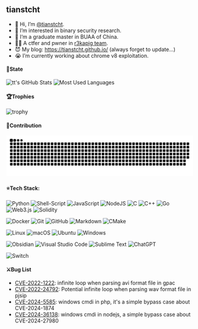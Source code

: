 ## tianstcht
- 👋 Hi, I’m [@tianstcht](https://github.com/tianstcht).
- 👀 I’m interested in binary security research.
- 🎩 I‘m a graduate master in BUAA of China.
- 🏴‍☠️ A ctfer and pwner in [r3kapig team](https://r3kapig.com/).
- 😈 My blog: https://tianstcht.github.io/ (always forget to update...)
- 😭 I’m currently working about chrome v8 exploitation.

#### 🍊State
<img height="130px" src="https://github-readme-stats.vercel.app/api?username=tianstcht&hide_title=true&show_icons=true&hide=issues&include_all_commits=true&count_private=true&theme=vue&hide_border=true" alt="tt's GitHub Stats"> <img height="130px" src="https://github-readme-stats.vercel.app/api/top-langs?username=tianstcht&hide_title=true&layout=compact&theme=vue&hide_border=true%&hide=html,css" alt="Most Used Languages">

#### 🏆Trophies
![trophy](https://github-profile-trophy.vercel.app/?username=tianstcht&theme=onedark&column=10)

#### 🎺Contribution
![github contribution grid snake animation](https://github.com/tianstcht/tianstcht/blob/output/github-contribution-grid-snake.svg?palette=github-dark)

#### ⭐Tech Stack:
![Python](https://img.shields.io/badge/python-3670A0?style=flat-square&logo=python&logoColor=ffdd54)
![Shell-Script](https://img.shields.io/badge/Shell_Script-121011?style=flat-square&logo=gnu-bash&logoColor=white)
![JavaScript](https://img.shields.io/badge/javascript-%23323330.svg?style=flat-square&logo=javascript&logoColor=%23F7DF1E)
![NodeJS](https://img.shields.io/badge/node.js-6DA55F?style=flat-square&logo=node.js&logoColor=white)
![C](https://img.shields.io/badge/c-%2300599C.svg?style=flat-square&logo=c&logoColor=white)
![C++](https://img.shields.io/badge/c++-%2300599C.svg?style=flat-square&logo=c%2B%2B&logoColor=white)
![Go](https://img.shields.io/badge/go-%2300ADD8.svg?style=flat-square&logo=go&logoColor=white)
![Web3.js](https://img.shields.io/badge/web3.js-F16822?style=flat-square&logo=web3.js&logoColor=white)
![Solidity](https://img.shields.io/badge/Solidity-%23363636.svg?style=flat-square&logo=solidity&logoColor=white)

![Docker](https://img.shields.io/badge/-Docker-46a2f1?style=flat-square&logo=docker&logoColor=white)
![Git](https://img.shields.io/badge/-Git-F05032?style=flat-square&logo=git&logoColor=white)
![GitHub](https://img.shields.io/badge/github-%23121011.svg?style=flat-square&logo=github&logoColor=white)
![Markdown](https://img.shields.io/badge/markdown-%23000000.svg?style=flat-square&logo=markdown&logoColor=white)
![CMake](https://img.shields.io/badge/CMake-%23008FBA.svg?style=flat-square&logo=cmake&logoColor=white)

![Linux](https://img.shields.io/badge/Linux-FCC624?style=flat-square&logo=linux&logoColor=black)
![macOS](https://img.shields.io/badge/mac%20os-000000?style=flat-square&logo=macos&logoColor=F0F0F0)
![Ubuntu](https://img.shields.io/badge/Ubuntu-E95420?style=flat-square&logo=ubuntu&logoColor=white)
![Windows](https://img.shields.io/badge/Windows-0078D6?style=flat-square&logo=windows&logoColor=white)

![Obsidian](https://img.shields.io/badge/Obsidian-%23483699.svg?style=flat-square&logo=obsidian&logoColor=white)
![Visual Studio Code](https://img.shields.io/badge/Visual%20Studio%20Code-0078d7.svg?style=flat-square&logo=visual-studio-code&logoColor=white)
![Sublime Text](https://img.shields.io/badge/sublime_text-%23575757.svg?style=flat-square&logo=sublime-text&logoColor=important)
![ChatGPT](https://img.shields.io/badge/chatGPT-74aa9c?style=flat-square&logo=openai&logoColor=white)

![Switch](https://img.shields.io/badge/Switch-E60012?style=flat-square&logo=nintendo-switch&logoColor=white)

#### ⚔Bug List
- [CVE-2022-1222](https://huntr.dev/bounties/f8cb85b8-7ff3-47f1-a9a6-7080eb371a3d/): infinite loop when parsing avi format file in gpac
- [CVE-2022-24792](https://github.com/pjsip/pjproject/security/advisories/GHSA-rwgw-vwxg-q799): Potential infinite loop when parsing wav format file in pjsip
- [CVE-2024-5585](https://github.com/php/php-src/security/advisories/GHSA-9fcc-425m-g385): windows cmdi in php, it's a simple bypass case about CVE-2024-1874
- [CVE-2024-36138](https://nodejs.org/en/blog/vulnerability/july-2024-security-releases#bypass-incomplete-fix-of-cve-2024-27980-cve-2024-36138---high): windows cmdi in nodejs, a simple bypass case about CVE-2024-27980
